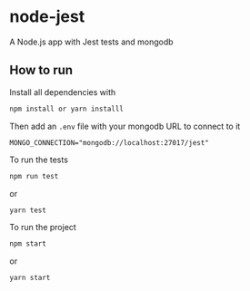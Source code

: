 # node-jest
A Node.js app with Jest tests and mongodb

## How to run

Install all dependencies with

```bash
npm install or yarn installl
```

Then add an `.env` file with your mongodb URL to connect to it

```env
MONGO_CONNECTION="mongodb://localhost:27017/jest"
```

To run the tests

```bash
npm run test
```

or

```bash
yarn test
```

To run the project

```bash
npm start
```
or

```bash
yarn start
```
